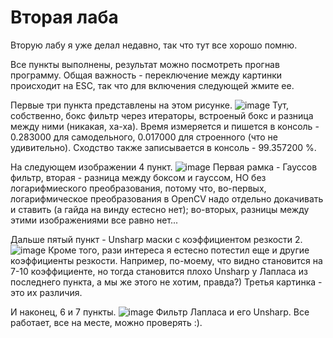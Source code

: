 # Вторая лаба

Вторую лабу я уже делал недавно, так что тут все хорошо помню.

Все пункты выполнены, результат можно посмотреть прогнав программу. Общая важность - переключение между картинки происходит на ESC, так что для включения следующей жмите ее.

Первые три пункта представлены на этом рисунке.
![image](https://user-images.githubusercontent.com/90345098/211564170-e53e12bc-52f1-4c76-a04b-f36e1d640283.png)
Тут, собственно, бокс фильтр через итераторы, встроеный бокс и разница между ними (никакая, ха-ха). Время измеряется и пишется в консоль - 0.283000 для самодельного, 
0.017000 для строенного (что не удивительно). Сходство также записывается в консоль - 99.357200 %.

На следующем изображении 4 пункт.
![image](https://user-images.githubusercontent.com/90345098/211564599-adf22ed3-a0eb-4d37-b6fa-68413bb3f026.png)
Первая рамка - Гауссов фильтр, вторая - разница между боксом и гауссом, НО без логарифмиеского преобразования, потому что, во-первых, логарифмическое преобразования в 
OpenCV надо отдельно докачивать и ставить (а гайда на винду естесно нет); во-вторых, разницы между этими изображениями все равно нет...

Дальше пятый пункт - Unsharp маски с коэффициентом резкости 2.
![image](https://user-images.githubusercontent.com/90345098/211565361-a1c16ea8-eee3-408c-a3ed-32b997a6b6cb.png)
Кроме того, рази интереса я естесно потестил еще и другие коэффициенты резкости. Например, по-моему, что видно становится на 7-10 коэффициенте, но тогда становится плохо
Unsharp у Лапласа из последнего пункта, а мы же этого не хотим, правда?) Третья картинка - это их различия.

И наконец, 6 и 7 пункты.
![image](https://user-images.githubusercontent.com/90345098/211565698-8f94e5b0-5255-4baf-9f25-d4f099c3f8ab.png)
Фильтр Лапласа и его Unsharp.
Все работает, все на месте, можно проверять :).
